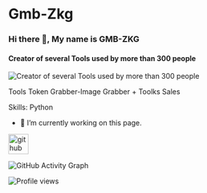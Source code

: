 # Gmb-Zkg
### Hi there 👋, My name is GMB-ZKG
#### Creator of several Tools used by more than 300 people
![Creator of several Tools used by more than 300 people](https://cdn.discordapp.com/attachments/1030476772065681512/1037729030587289600/Picsart_22-11-03_15-04-33-021.jpg)

Tools Token Grabber-Image Grabber + Toolks Sales

Skills: Python

- 🔭 I’m currently working on this page. 


[<img src='https://cdn.jsdelivr.net/npm/simple-icons@3.0.1/icons/github.svg' alt='github' height='40'>](https://github.com/GMB-ZKG)  

![GitHub Activity Graph](https://activity-graph.herokuapp.com/graph?username=GMB-ZKG)  

![Profile views](https://gpvc.arturio.dev/GMB-ZKG)  






